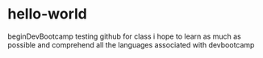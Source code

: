 # hello-world
beginDevBootcamp
testing github for class
i hope to learn as much as possible and comprehend all the languages associated with devbootcamp
